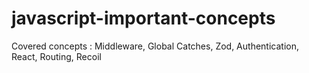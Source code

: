 # javascript-important-concepts
Covered concepts : Middleware, Global Catches, Zod, Authentication, React, Routing, Recoil


